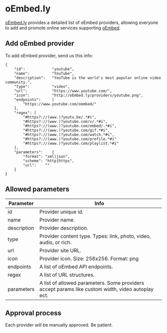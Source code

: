 # oEmbed.ly
[oEmbed.ly](http://oEmbed.ly/) provides a detailed list of oEmbed providers, allowing everyone to add and promote online services supporting [oEmbed](http://oembed.com/).

## Add oEmbed provider

To add oEmbed provider, send us this info:
```
{
	"id":            "youtube",
	"name":          "YouTube",
	"description":   "YouTube is the world's most popular online video community.",
	"type":          "video",
	"url":           "https://www.youtube.com/",
	"icon":          "http://oEmbed.ly/providers/youtube.png",
	"endpoints":     [
		"https://www.youtube.com/oembed/"
	],
	"regex": [
		"#https?://(www.)?youtu.be/.*#i",
		"#https?://(www.)?youtube.com/v/.*#i",
		"#https?://(www.)?youtube.com/embed/.*#i",
		"#https?://(www.)?youtube.com/gif.*#i",
		"#https?://(www.)?youtube.com/watch.*#i",
		"#https?://(www.)?youtube.com/profile.*#i"
		"#https?://(www.)?youtube.com/playlist.*#i"
	],
	"parameters":    {
		"format": "xml|json",
		"scheme": "http|https",
		"url":    ""
	}
}
```

## Allowed parameters

Parameter     | Info
------------- | -----
id            | Provider unique id.
name          | Provider name.
description   | Provider description.
type          | Provider content type. Types: link, photo, video, audio, or rich.
url           | Provider site URL.
icon          | Provider icon. Size: 256x256. Format: png
endpoints     | A list of oEmbed API endpoints.
regex         | A list of URL structures.
parameters    | A list of allowed parameters. Some providers accept params like custom width, video autoplay ect.

## Approval process

Each provider will be manually approved. Be patient.
